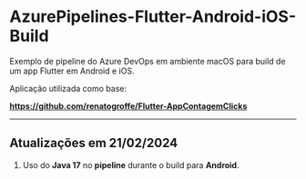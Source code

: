 # AzurePipelines-Flutter-Android-iOS-Build
Exemplo de pipeline do Azure DevOps em ambiente macOS para build de um app Flutter em Android e iOS.

Aplicação utilizada como base:

**https://github.com/renatogroffe/Flutter-AppContagemClicks**

---

## Atualizações em 21/02/2024

1) Uso do **Java 17** no **pipeline** durante o build para **Android**. 
